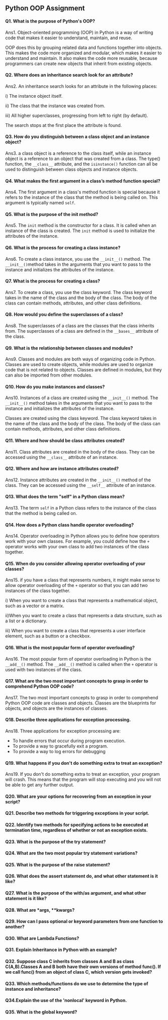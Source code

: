 ## Python OOP Assignment
<h4> Q1. What is the purpose of Python's OOP? </h4>

Ans1. Object-oriented programming (OOP) in Python is a way of writing code that makes it easier to understand, maintain, and reuse.

OOP does this by grouping related data and functions together into objects. This makes the code more organized and modular, which makes it easier to understand and maintain. It also makes the code more reusable, because programmers can create new objects that inherit from existing objects.

<h4> Q2. Where does an inheritance search look for an attribute? </h4>

Ans2. An inheritance search looks for an attribute in the following places:

i)  The instance object itself.

ii) The class that the instance was created from.

iii) All higher superclasses, progressing from left to right (by default).

The search stops at the first place the attribute is found.

<h4> Q3. How do you distinguish between a class object and an instance object? </h4>

Ans3. a class object is a reference to the class itself, while an instance object is a reference to an object that was created from a class. The type() function, the ``__class__`` attribute, and the `isinstance()` function can all be used to distinguish between class objects and instance objects.

<h4> Q4. What makes the first argument in a class’s method function special? </h4>

Ans4. The first argument in a class's method function is special because it refers to the instance of the class that the method is being called on. This argument is typically named `self`.

<h4> Q5. What is the purpose of the init method? </h4>

Ans5. The `init` method is the constructor for a class. It is called when an instance of the class is created. The `init` method is used to initialize the attributes of the instance.

<h4> Q6. What is the process for creating a class instance? </h4>

Ans6. To create a class instance, you use the `__init__()` method. The `__init__()`method takes in the arguments that you want to pass to the instance and initializes the attributes of the instance.

<h4> Q7. What is the process for creating a class? </h4>

Ans7. To create a class, you use the class keyword. The class keyword takes in the name of the class and the body of the class. The body of the class can contain methods, attributes, and other class definitions.

<h4> Q8. How would you define the superclasses of a class? </h4>

Ans8. The superclasses of a class are the classes that the class inherits from. The superclasses of a class are defined in the `__bases__` attribute of the class.

<h4> Q9. What is the relationship between classes and modules? </h4>

Ans9. Classes and modules are both ways of organizing code in Python. Classes are used to create objects, while modules are used to organize code that is not related to objects. Classes are defined in modules, but they can also be imported from other modules. 

<h4> Q10. How do you make instances and classes? </h4>

Ans10. Instances of a class are created using the `__init__()` method. The `__init__()` method takes in the arguments that you want to pass to the instance and initializes the attributes of the instance.

Classes are created using the class keyword. The class keyword takes in the name of the class and the body of the class. The body of the class can contain methods, attributes, and other class definitions.

<h4> Q11. Where and how should be class attributes created? </h4>

Ans11. Class attributes are created in the body of the class. They can be accessed using the `__class__` attribute of an instance.

<h4> Q12. Where and how are instance attributes created? </h4>

Ans12. Instance attributes are created in the `__init__()` method of the class. They can be accessed using the `__self__` attribute of an instance.

<h4> Q13. What does the term "self" in a Python class mean? </h4>

Ans13. The term `self` in a Python class refers to the instance of the class that the method is being called on.

<h4> Q14. How does a Python class handle operator overloading? </h4>

Ans14. Operator overloading in Python allows you to define how operators work with your own classes. For example, you could define how the `+` operator works with your own class to add two instances of the class together.

<h4> Q15. When do you consider allowing operator overloading of your classes? </h4>

Ans15. if you have a class that represents numbers, it might make sense to allow operator overloading of the `+` operator so that you can add two instances of the class together.

i) When you want to create a class that represents a mathematical object, such as a vector or a matrix.

ii)When you want to create a class that represents a data structure, such as a list or a dictionary.

iii) When you want to create a class that represents a user interface element, such as a button or a checkbox.

<h4> Q16. What is the most popular form of operator overloading? </h4>

Ans16. The most popular form of operator overloading in Python is the `__add__()` method. The `__add__()` method is called when the `+` operator is used with two instances of the class.

<h4> Q17. What are the two most important concepts to grasp in order to comprehend Python OOP code? </h4>

Ans17. The two most important concepts to grasp in order to comprehend Python OOP code are classes and objects. Classes are the blueprints for objects, and objects are the instances of classes.

<h4> Q18. Describe three applications for exception processing. </h4>

Ans18. Three applications for exception processing are:
<ul>
<li> To handle errors that occur during program execution.
<li> To provide a way to gracefully exit a program.
<li> To provide a way to log errors for debugging
</ul>

<h4> Q19. What happens if you don't do something extra to treat an exception? </h4>

Ans19. If you don't do something extra to treat an exception, your program will crash. This means that the program will stop executing and you will not be able to get any further output.

<h4> Q20. What are your options for recovering from an exception in your script? </h4>

<h4> Q21. Describe two methods for triggering exceptions in your script. </h4>

<h4> Q22. Identify two methods for specifying actions to be executed at termination time, regardless of  
whether or not an exception exists. </h4>

<h4> Q23. What is the purpose of the try statement? </h4>

<h4> Q24. What are the two most popular try statement variations? </h4>

<h4> Q25. What is the purpose of the raise statement? </h4>

<h4> Q26. What does the assert statement do, and what other statement is it like? </h4>

<h4> Q27. What is the purpose of the with/as argument, and what other statement is it like? </h4>

<h4> Q28. What are *args, **kwargs? </h4>

<h4> Q29. How can I pass optional or keyword parameters from one function to another? </h4>

<h4> Q30. What are Lambda Functions? </h4>

<h4> Q31. Explain Inheritance in Python with an example? </h4>

<h4> Q32. Suppose class C inherits from classes A and B as class C(A,B).Classes A and B both have their own versions of method func(). If we call func() from an object of class C, which version gets invoked? </h4>

<h4> Q33. Which methods/functions do we use to determine the type of instance and inheritance? </h4>

<h4> Q34.Explain the use of the 'nonlocal' keyword in Python. </h4>

<h4> Q35. What is the global keyword? </h4>
